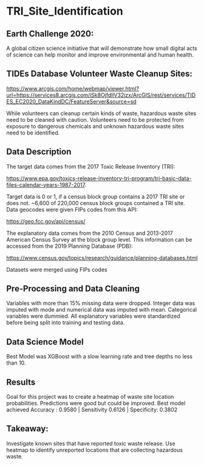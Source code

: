 # TRI_Site_Identification

## Earth Challenge 2020:

A global citizen science initiative that will demonstrate how small digital acts of science can help monitor and improve environmental and human health.

## TIDEs Database Volunteer Waste Cleanup Sites: 

https://www.arcgis.com/home/webmap/viewer.html?url=https://services8.arcgis.com/iSk8OjfdllV32jzx/ArcGIS/rest/services/TIDES_EC2020_DataKindDC/FeatureServer&source=sd

While volunteers can cleanup certain kinds of waste, hazardous waste sites need to be cleaned with caution.  Volunteers need to be protected from exposure to dangerous chemicals and unknown hazardous waste sites need to be identified.

## Data Description
The target data comes from the 2017 Toxic Release Inventory (TRI):

https://www.epa.gov/toxics-release-inventory-tri-program/tri-basic-data-files-calendar-years-1987-2017.  

Target data is 0 or 1, if a census block group contains a 2017 TRI site or does not.  ~6,600 of 220,000 census block groups contained a TRI site.  Data geocodes were given FIPs codes from this API:

https://geo.fcc.gov/api/census/

The explanatory data comes from the 2010 Census and 2013-2017 American Census Survey at the block group level.  This information can be accessed from the 2019 Planning Database (PDB): 

https://www.census.gov/topics/research/guidance/planning-databases.html

Datasets were merged using FIPs codes

## Pre-Processing and Data Cleaning
Variables with more than 15% missing data were dropped.  Integer data was imputed with mode and numerical data was imputed with mean.  Categorical variables were dummied.  All explanatory variables were standardized before being split into training and testing data.  

## Data Science Model
Best Model was XGBoost with a slow learning rate and tree depths no less than 10.

## Results
Goal for this project was to create a heatmap of waste site location probabilities.  Predictions were good but could be improved.  Best model achieved Accuracy : 0.9580 | Sensitivity 0.6126 | Specificity: 0.3802

## Takeaway:  
Investigate known sites that have reported toxic waste release.  Use heatmap to identify unreported locations that are collecting hazardous waste.

